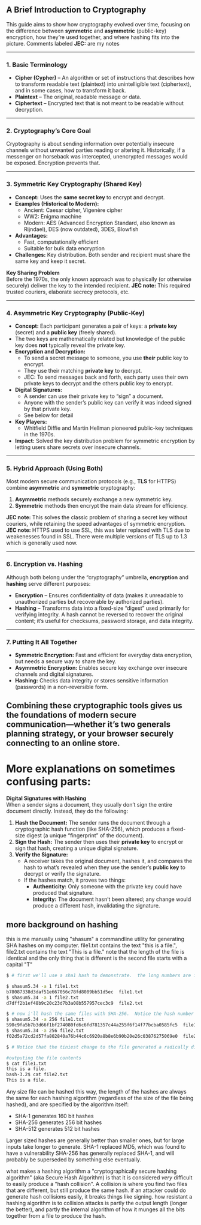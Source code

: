 ## A Brief Introduction to Cryptography

This guide aims to show how cryptography evolved over time, focusing on the difference between **symmetric** and **asymmetric** (public-key) encryption, how they’re used together, and where hashing fits into the picture. Comments labeled **JEC:** are my notes

---

### 1. Basic Terminology

- **Cipher (Cypher)** – An algorithm or set of instructions that describes how to transform readable text (plaintext) into unintelligible text (ciphertext), and in some cases, how to transform it back.  
- **Plaintext** – The original, readable message or data.  
- **Ciphertext** – Encrypted text that is not meant to be readable without decryption.

---

### 2. Cryptography’s Core Goal

Cryptography is about sending information over potentially insecure channels without unwanted parties reading or altering it. Historically, if a messenger on horseback was intercepted, unencrypted messages would be exposed. Encryption prevents that.

---

### 3. Symmetric Key Cryptography (Shared Key)

- **Concept:** Uses the **same secret key** to encrypt and decrypt.  
- **Examples (Historical to Modern):**  
  - Ancient: Caesar cipher, Vigenère cipher  
  - WW2: Enigma machine  
  - Modern: AES (Advanced Encryption Standard, also known as Rijndael), DES (now outdated), 3DES, Blowfish  
- **Advantages:**  
  - Fast, computationally efficient  
  - Suitable for bulk data encryption  
- **Challenges:** Key distribution. Both sender and recipient must share the same key and keep it secret.

**Key Sharing Problem**  
Before the 1970s, the only known approach was to physically (or otherwise securely) deliver the key to the intended recipient. 
**JEC note:** This required trusted couriers, elaborate secrecy protocols, etc.

---

### 4. Asymmetric Key Cryptography (Public-Key)

- **Concept:** Each participant generates a pair of keys: a **private key** (secret) and a **public key** (freely shared).
- The two keys are mathematically related but knowledge of the public key does **not** typically reveal the private key.  
- **Encryption and Decryption:**  
  - To send a secret message to someone, you use **their** public key to encrypt.  
  - They use their matching **private key** to decrypt.
  - JEC: To send messages back and forth, each party uses their own private keys to decrypt and the others public key to encrypt.
- **Digital Signatures:**  
  - A sender can use their private key to “sign” a document.  
  - Anyone with the sender’s public key can verify it was indeed signed by that private key.
  - See below for detail
- **Key Players:**  
  - Whitfield Diffie and Martin Hellman pioneered public-key techniques in the 1970s.  
- **Impact:** Solved the key distribution problem for symmetric encryption by letting users share secrets over insecure channels.

---

### 5. Hybrid Approach (Using Both)

Most modern secure communication protocols (e.g., **TLS** for HTTPS) combine **asymmetric** and **symmetric** cryptography:
1. **Asymmetric** methods securely exchange a new symmetric key.
2. **Symmetric** methods then encrypt the main data stream for efficiency.

**JEC note:** This solves the classic problem of sharing a secret key without couriers, while retaining the speed advantages of symmetric encryption.
**JEC note:** HTTPS used to use SSL, this was later replaced with TLS due to weakenesses found in SSL. There were multiple versions of TLS up to 1.3 which is generally used now.

---

### 6. Encryption vs. Hashing

Although both belong under the “cryptography” umbrella, **encryption** and **hashing** serve different purposes:

- **Encryption** – Ensures confidentiality of data (makes it unreadable to unauthorized parties but recoverable by authorized parties).  
- **Hashing** – Transforms data into a fixed-size “digest” used primarily for verifying integrity. A hash cannot be reversed to recover the original content; it’s useful for checksums, password storage, and data integrity.

---

### 7. Putting It All Together

- **Symmetric Encryption:** Fast and efficient for everyday data encryption, but needs a secure way to share the key.  
- **Asymmetric Encryption:** Enables secure key exchange over insecure channels and digital signatures.  
- **Hashing:** Checks data integrity or stores sensitive information (passwords) in a non-reversible form.

Combining these cryptographic tools gives us the foundations of modern secure communication—whether it’s two generals planning strategy, or your browser securely connecting to an online store.
---

# More explanations on sometimes confusing parts:

**Digital Signatures with Hashing**  
When a sender signs a document, they usually don’t sign the entire document directly. Instead, they do the following:

1. **Hash the Document:** The sender runs the document through a cryptographic hash function (like SHA-256), which produces a fixed-size digest (a unique “fingerprint” of the document).  
2. **Sign the Hash:** The sender then uses their **private key** to encrypt or sign that hash, creating a unique digital signature.  
3. **Verify the Signature:**  
   - A receiver takes the original document, hashes it, and compares the hash to what’s revealed when they use the sender’s **public key** to decrypt or verify the signature.  
   - If the hashes match, it proves two things:  
     - **Authenticity:** Only someone with the private key could have produced that signature.  
     - **Integrity:** The document hasn’t been altered; any change would produce a different hash, invalidating the signature.

## more background on hashing
this is me manually using "shasum" a commandline utility for generating SHA hashes on my computer.
file1.txt contains the text "this is a file.", file2.txt contains the text "This is a file." 
note that the length of the file is identical and the only thing that is different is the second file starts with a capital "T"
```bash
$ # first we'll use a sha1 hash to demonstrate.  the long numbers are in hex so they contain 0-9 and A-F

$ shasum5.34 -a 1 file1.txt 
b78087338d3daf51e667056c78fd8089bb51d5ec  file1.txt
$ shasum5.34 -a 1 file2.txt 
d7dff2b1ef48b9c20c23d7b3a08b557957cec3c9  file2.txt

$ # now i'll hash the same files with SHA-256.  Notice the hash number is different
$ shasum5.34 -a 256 file1.txt 
590c9fa5b7b3d66f1bf274080fd6c6fd781357c44a255f6f14f77bcba0585fc5  file1.txt
$ shasum5.34 -a 256 file2.txt 
f02d5a72cd2d57fa802840a76b44c6c6920a8b8e6b90b20e26c03876275069e0  file2.txt

$ # Notice that the tiniest change to the file generated a radically different hash.

#outputing the file contents
$ cat file1.txt 
this is a file.
bash-3.2$ cat file2.txt 
This is a file.
```

Any size file can be hashed this way, the length of the hashes are always the same for each hashing algorithm 
(regardless of the size of the file being hashed), and are specified by the algorithm itself:

- SHA-1 generates 160 bit hashes
- SHA-256 generates 256 bit hashes
- SHA-512 generates 512 bit hashes

Larger sized hashes are generally better than smaller ones, but for large inputs take longer to generate.
SHA-1 replaced MD5, which was found to have a vulnerability
SHA-256 has generally replaced SHA-1, and will probably be superseded by something else eventually.

what makes a hashing algorithm a "cryptographically secure hashing algorithm" (aka Secure Hash Algorithm) is that it is considered *very* 
difficult to easily produce a "hash collision".  A collision is where you find two files that are different, but still produce the same hash.
if an attacker could do generate hash collisions easily, it breaks things like signing.  how resistant a hashing algorithm is to collision attacks
is partly the output length (longer the better), and partly the internal algorithm of how it munges all the bits together from a file to produce the hash.

